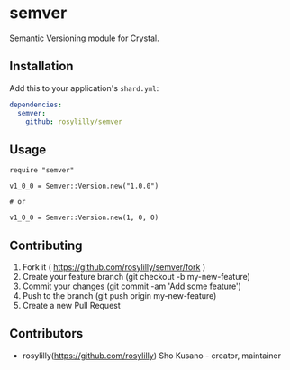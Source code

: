 # semver

Semantic Versioning module for Crystal.

## Installation

Add this to your application's `shard.yml`:

```yaml
dependencies:
  semver:
    github: rosylilly/semver
```

## Usage


```crystal
require "semver"

v1_0_0 = Semver::Version.new("1.0.0")

# or

v1_0_0 = Semver::Version.new(1, 0, 0)
```

## Contributing

1. Fork it ( https://github.com/rosylilly/semver/fork )
2. Create your feature branch (git checkout -b my-new-feature)
3. Commit your changes (git commit -am 'Add some feature')
4. Push to the branch (git push origin my-new-feature)
5. Create a new Pull Request

## Contributors

- rosylilly(https://github.com/rosylilly) Sho Kusano - creator, maintainer
